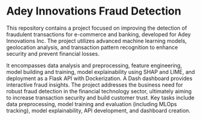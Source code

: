 #  Adey Innovations Fraud Detection

This repository contains a project focused on improving the detection of fraudulent transactions for e-commerce and banking, developed for Adey Innovations Inc.  The project utilizes advanced machine learning models, geolocation analysis, and transaction pattern recognition to enhance security and prevent financial losses.  

It encompasses data analysis and preprocessing, feature engineering, model building and training, model explainability using SHAP and LIME, and deployment as a Flask API with Dockerization.  A Dash dashboard provides interactive fraud insights.  The project addresses the business need for robust fraud detection in the financial technology sector, ultimately aiming to increase transaction security and build customer trust.  Key tasks include data preprocessing, model training and evaluation (including MLOps tracking), model explainability, API development, and dashboard creation.
